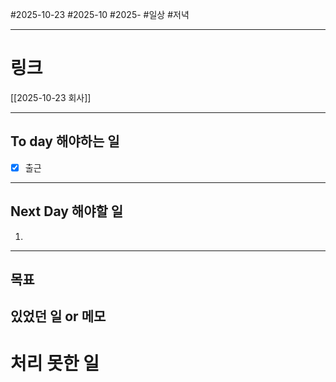 #2025-10-23 #2025-10 #2025-
#일상 #저녁 

-------
# 링크
[[2025-10-23 회사]]

---
## To day 해야하는 일
- [x] 출근

---
## Next Day 해야할 일
1. 

---

## 목표


## 있었던 일  or 메모


# 처리 못한 일